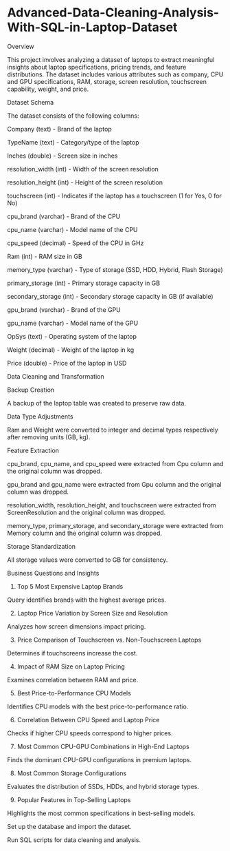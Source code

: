 # Advanced-Data-Cleaning-Analysis-With-SQL-in-Laptop-Dataset

Overview

This project involves analyzing a dataset of laptops to extract meaningful insights about laptop specifications, pricing trends, and feature distributions. The dataset includes various attributes such as company, CPU and GPU specifications, RAM, storage, screen resolution, touchscreen capability, weight, and price.

Dataset Schema

The dataset consists of the following columns:

Company (text) - Brand of the laptop

TypeName (text) - Category/type of the laptop

Inches (double) - Screen size in inches

resolution_width (int) - Width of the screen resolution

resolution_height (int) - Height of the screen resolution

touchscreen (int) - Indicates if the laptop has a touchscreen (1 for Yes, 0 for No)

cpu_brand (varchar) - Brand of the CPU

cpu_name (varchar) - Model name of the CPU

cpu_speed (decimal) - Speed of the CPU in GHz

Ram (int) - RAM size in GB

memory_type (varchar) - Type of storage (SSD, HDD, Hybrid, Flash Storage)

primary_storage (int) - Primary storage capacity in GB

secondary_storage (int) - Secondary storage capacity in GB (if available)

gpu_brand (varchar) - Brand of the GPU

gpu_name (varchar) - Model name of the GPU

OpSys (text) - Operating system of the laptop

Weight (decimal) - Weight of the laptop in kg

Price (double) - Price of the laptop in USD

Data Cleaning and Transformation

Backup Creation

A backup of the laptop table was created to preserve raw data.

Data Type Adjustments

Ram and Weight were converted to integer and decimal types respectively after removing units (GB, kg).

Feature Extraction

cpu_brand, cpu_name, and cpu_speed were extracted from Cpu column and the original column was dropped.

gpu_brand and gpu_name were extracted from Gpu column and the original column was dropped.

resolution_width, resolution_height, and touchscreen were extracted from ScreenResolution and the original column was dropped.

memory_type, primary_storage, and secondary_storage were extracted from Memory column and the original column was dropped.

Storage Standardization

All storage values were converted to GB for consistency.

Business Questions and Insights

1. Top 5 Most Expensive Laptop Brands

Query identifies brands with the highest average prices.

2. Laptop Price Variation by Screen Size and Resolution

Analyzes how screen dimensions impact pricing.

3. Price Comparison of Touchscreen vs. Non-Touchscreen Laptops

Determines if touchscreens increase the cost.

4. Impact of RAM Size on Laptop Pricing

Examines correlation between RAM and price.

5. Best Price-to-Performance CPU Models

Identifies CPU models with the best price-to-performance ratio.

6. Correlation Between CPU Speed and Laptop Price

Checks if higher CPU speeds correspond to higher prices.

7. Most Common CPU-GPU Combinations in High-End Laptops

Finds the dominant CPU-GPU configurations in premium laptops.

8. Most Common Storage Configurations

Evaluates the distribution of SSDs, HDDs, and hybrid storage types.

9. Popular Features in Top-Selling Laptops

Highlights the most common specifications in best-selling models.



Set up the database and import the dataset.

Run SQL scripts for data cleaning and analysis.


